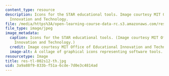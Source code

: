 ```yaml
---
content_type: resource
description: Icons for the STAR educational tools. Image courtesy MIT Office of Educational
  Innovation and Technology.
file: /media/https%3A/open-learning-course-data-rc.s3.amazonaws.com/res-tl-002-star-software-tools-for-academics-and-researchers-spring-2012/3a9a88f9833bf51a6cde7d0e3c4814ad_res-tl-002s12-th.jpg
file_type: image/jpeg
image_metadata:
  caption: Icons for the STAR educational tools. (Image courtesy MIT Office of Educational
    Innovation and Technology.)
  credit: Image courtesy MIT Office of Educational Innovation and Technology.
  image-alt: A collage of graphical icons representing software tools.
resourcetype: Image
title: res-tl-002s12-th.jpg
uid: 3a9a88f9-833b-f51a-6cde-7d0e3c4814ad
---
```

